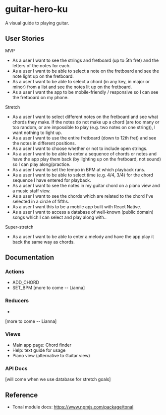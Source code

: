 # guitar-hero-ku

A visual guide to playing guitar. 


## User Stories

MVP
* As a user I want to see the strings and fretboard (up to 5th fret) and the letters of the notes for each.
* As a user I want to be able to select a note on the fretboard and see the note light up on the fretboard.
* As a user I want to be able to select a chord (in any key, in major or minor) from a list and see the notes lit up on the fretboard.
* As a user I want the app to be mobile-friendly / responsive so I can see the fretboard on my phone.


Stretch
* As a user I want to select different notes on the fretboard and see what chords they make. If the notes do not make up a chord (are too many or too random, or are impossible to play (e.g. two notes on one string)), I want nothing to light up.
* As a user I want to use the entire fretboard (down to 12th fret) and see the notes in different positions. 
* As a user I want to choose whether or not to include open strings.
* As a user I want to be able to enter a sequence of chords or notes and have the app play them back (by lighting up on the fretboard, not sound) so I can play along/practice.
* As a user I want to set the tempo in BPM at which playback runs.
* As a user I want to be able to select time (e.g. 4/4, 3/4) for the chord sequence I have entered for playback.
* As a user I want to see the notes in my guitar chord on a piano view and a music staff view.
* As a user I want to see the chords which are related to the chord I've selected in a circle of fifths.
* As a user I want this to be a mobile app built with React Native.
* As a user I want to access a database of well-known (public domain) songs which I can select and play along with..


Super-stretch

* As a user I want to be able to enter a melody and have the app play it back the same way as chords.

## Documentation

<!-- ### Note and chord references
* C# is C^
* C4 is middle C -->


### Actions
* ADD_CHORD
* SET_BPM
[more to come -- Lianna]

### Reducers
* 
[more to come -- Lianna]

### Views
* Main app page: Chord finder
* Help: text guide for usage
* Piano view (alternative to Guitar view)

### API Docs
[will come when we use database for stretch goals]


## Reference

* Tonal module docs: https://www.npmjs.com/package/tonal